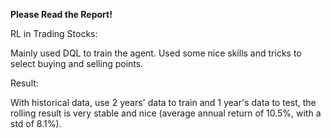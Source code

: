 **Please Read the Report!**

RL in Trading Stocks:

Mainly used DQL to train the agent. Used some nice skills and tricks to select buying and selling points.

Result:

With historical data, use 2 years' data to train and 1 year's data to test, the rolling result is very stable and nice (average annual return of 10.5%, with a std of 8.1%).

